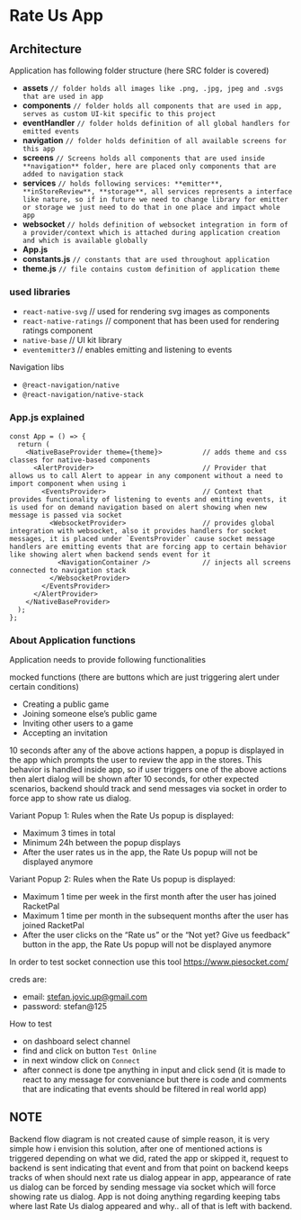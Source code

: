 # Rate Us App

## Architecture

Application has following folder structure (here SRC folder is covered)

- **assets**             `// folder holds all images like .png, .jpg, jpeg and .svgs that are used in app`
- **components**         `// folder holds all components that are used in app, serves as custom UI-kit specific to this project`
- **eventHandler**       `// folder holds definition of all global handlers for emitted events`
- **navigation**         `// folder holds definition of all available screens for this app`
- **screens**            `// Screens holds all components that are used inside **navigation** folder, here are placed only components that are added to navigation stack`
- **services**           `// holds following services: **emitter**, **inStoreReview**, **storage**, all services represents a interface like nature, so if in future we need to change library for emitter or storage we just need to do that in one place and impact whole app`
- **websocket**          `// holds definition of websocket integration in form of a provider/context which is attached during application creation and which is available globally`
- **App.js**             
- **constants.js**       `// constants that are used throughout application`
- **theme.js**           `// file contains custom definition of application theme`


### used libraries
- `react-native-svg`      // used for rendering svg images as components
- `react-native-ratings`  // component that has been used for rendering ratings component
- `native-base`           // UI kit library
- `eventemitter3`         // enables emitting and listening to events

Navigation libs
- `@react-navigation/native`
- `@react-navigation/native-stack`


### App.js explained

```
const App = () => {
  return (
    <NativeBaseProvider theme={theme}>          // adds theme and css classes for native-based components
      <AlertProvider>                           // Provider that allows us to call Alert to appear in any component without a need to import component when using i
        <EventsProvider>                        // Context that provides functionality of listening to events and emitting events, it is used for on demand navigation based on alert showing when new message is passed via socket
          <WebsocketProvider>                   // provides global integration with websocket, also it provides handlers for socket messages, it is placed under `EventsProvider` cause socket message handlers are emitting events that are forcing app to certain behavior like showing alert when backend sends event for it
            <NavigationContainer />             // injects all screens connected to navigation stack
          </WebsocketProvider>
        </EventsProvider>
      </AlertProvider>
    </NativeBaseProvider>
  );
};
```


### About Application functions

Application needs to provide following functionalities

mocked functions (there are buttons which are just triggering alert under certain conditions)
- Creating a public game 
- Joining someone else’s public game
- Inviting other users to a game
- Accepting an invitation 

10 seconds after any of the above actions happen, a popup is displayed in the app which prompts the user to review the app in the stores. This behavior is handled inside app, so if user triggers one of the above actions then alert dialog will be shown after 10 seconds, for other expected scenarios, backend should track and send messages via socket in order to force app to show rate us dialog.

Variant Popup 1:
Rules when the Rate Us popup is displayed:
- Maximum 3 times in total 
- Minimum 24h between the popup displays
- After the user rates us in the app, the Rate Us popup will not be displayed anymore


Variant Popup 2:
Rules when the Rate Us popup is displayed:
- Maximum 1 time per week in the first month after the user has joined RacketPal
- Maximum 1 time per month in the subsequent months after the user has joined RacketPal
- After the user clicks on the “Rate us” or the “Not yet? Give us feedback” button in the app, the Rate Us popup will not be displayed anymore

In order to test socket connection use this tool
https://www.piesocket.com/

creds are:
- email: stefan.jovic.up@gmail.com
- password: stefan@125

How to test
- on dashboard select channel
- find and click on button `Test Online`
- in next window click on `Connect`
- after connect is done tpe anything in input and click send (it is made to react to any message for conveniance but there is code and comments that are indicating that events should be filtered in real world app)


## NOTE
Backend flow diagram is not created cause of simple reason, it is very simple how i envision this solution, after one of mentioned actions is triggered depending on what we did, rated the app or skipped it, request to backend is sent indicating that event and from that point on backend keeps tracks of when should next rate us dialog appear in app, appearance of rate us dialog can be forced by sending message via socket which will force showing rate us dialog. App is not doing anything regarding keeping tabs where last Rate Us dialog appeared and why.. all of that is left with backend.


